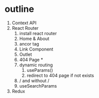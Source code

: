 # outline

1.  Context API 
2. React Router 
   1. install react router 
   2. Home & About 
   3. ancor tag 
   4. Link Component 
   5. Outlet 
   6. 404 Page *
   7. dynamic routing 
      1. useParams()
      2. redirect to 404 page if not exists 
   8. / and without / 
   9. useSearchParams 
3. Redux 